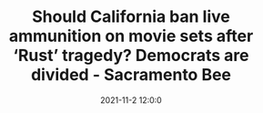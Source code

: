 ---
"title": "Should California ban live ammunition on movie sets after ‘Rust’ tragedy? Democrats are divided - Sacramento Bee"
"date": "2021-11-2 12:0:0"
"feed_name": "GOOGLENEWSINDUSTRIAL"
"feed_website": "https://news.google.com/search?q=industrial%2Bincident&hl=en-US&gl=US&ceid=US:en"
"feed_rss": "https://news.google.com/rss/search?q=industrial%2Bincident&hl=en-US&gl=US&ceid=US:en"
"link": "https://www.sacbee.com/news/politics-government/capitol-alert/article255387991.html"
"source": "{'href': 'https://www.sacbee.com', 'title': 'Sacramento Bee'}"
"file": "_posts/2021-1-1-995015eaf68c6303dbeba51d4844175f90c6b360.md"
"accident": "0"
"drilling": "0"
"dead": "0"
"injured": "0"
"arrested": "0"
"place": "unknown place"
"where": "unknown site"
"causes": "unknown"
"place_uri": "unknown place"
---